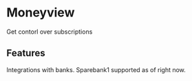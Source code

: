 # Moneyview

Get contorl over subscriptions

## Features

Integrations with banks. Sparebank1 supported as of right now.
